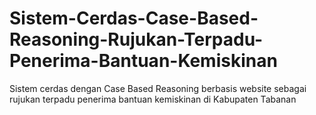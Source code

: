 # Sistem-Cerdas-Case-Based-Reasoning-Rujukan-Terpadu-Penerima-Bantuan-Kemiskinan
Sistem cerdas dengan Case Based Reasoning berbasis website sebagai rujukan terpadu penerima bantuan kemiskinan di Kabupaten Tabanan
